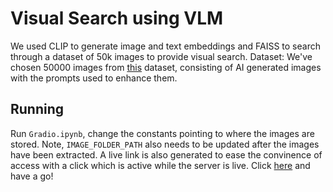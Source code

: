 # Visual Search using VLM
We used CLIP to generate image and text embeddings and FAISS to search through a dataset of 50k images to provide visual search.
Dataset: We've chosen 50000 images from [this](https://huggingface.co/datasets/primecai/dsd_data) dataset, consisting of AI generated images with the prompts used to enhance them.

## Running
Run `Gradio.ipynb`, change the constants pointing to where the images are stored. Note, `IMAGE_FOLDER_PATH` also needs to be updated after the images have been extracted. A live link is also generated to ease the convinence of access with a click which is active while the server is live. Click [here](https://huggingface.co/spaces/CJ1404/Visual-search-clip) and have a go!
